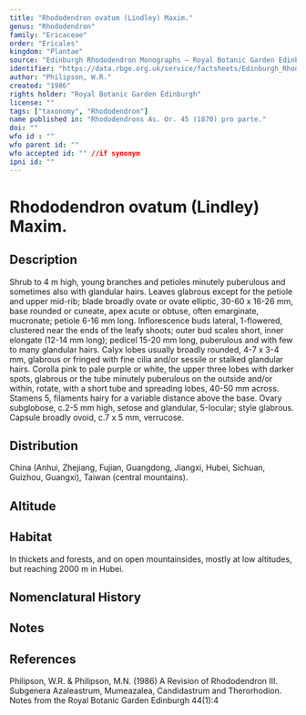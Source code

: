 ```yaml
---
title: "Rhododendron ovatum (Lindley) Maxim."
genus: "Rhododendron"
family: "Ericaceae"
order: "Ericales"
kingdom: "Plantae"
source: "Edinburgh Rhododendron Monographs – Royal Botanic Garden Edinburgh"
identifier: "https://data.rbge.org.uk/service/factsheets/Edinburgh_Rhododendron_Monographs.xhtml"
author: "Philipson, W.R."
created: "1986"
rights holder: "Royal Botanic Garden Edinburgh"
license: ""
tags: ["taxonomy", "Rhododendron"]
name published in: "Rhododendrons As. Or. 45 (1870) pro parte."
doi: ""
wfo id : ""
wfo parent id: ""
wfo accepted id: "" //if synonym                      
ipni id: ""
---
```


                       

# Rhododendron ovatum (Lindley) Maxim.

## Description
Shrub to 4 m high, young branches and petioles minutely puberulous and sometimes also with glandular hairs. Leaves glabrous except for the petiole and upper mid-rib; blade broadly ovate or ovate elliptic, 30-60 x 16-26 mm, base rounded or cuneate, apex acute or obtuse, often emarginate, mucronate; petiole 6-16 mm long. Inflorescence buds lateral, 1-flowered, clustered near the ends of the leafy shoots; outer bud scales short, inner elongate (12-14 mm long); pedicel 15-20 mm long, puberulous and with few to many glandular hairs. Calyx lobes usually broadly rounded, 4-7 x 3-4 mm, glabrous or fringed with fine cilia and/or sessile or stalked glandular hairs. Corolla pink to pale purple or white, the upper three lobes with darker spots, glabrous or the tube minutely puberulous on the outside and/or within, rotate, with a short tube and spreading lobes, 40-50 mm across. Stamens 5, filaments hairy for a variable distance above the base. Ovary subglobose, c.2-5 mm high, setose and glandular, 5-Iocular; style glabrous. Capsule broadly ovoid, c.7 x 5 mm, verrucose.

## Distribution
China (Anhui, Zhejiang, Fujian, Guangdong, Jiangxi, Hubei, Sichuan, Guizhou, Guangxi), Taiwan (central mountains).

## Altitude


## Habitat
In thickets and forests, and on open mountainsides, mostly at low altitudes, but reaching 2000 m in Hubei.

## Nomenclatural History

                       
## Notes


## References

Philipson, W.R. & Philipson, M.N. (1986) A Revision of Rhododendron III. Subgenera Azaleastrum, Mumeazalea, Candidastrum and Therorhodion. Notes from the Royal Botanic Garden Edinburgh 44(1):4
